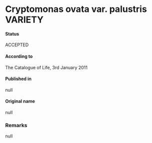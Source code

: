 Cryptomonas ovata var. palustris VARIETY
=======

#### Status
ACCEPTED

#### According to
The Catalogue of Life, 3rd January 2011

#### Published in
null

#### Original name
null

### Remarks
null